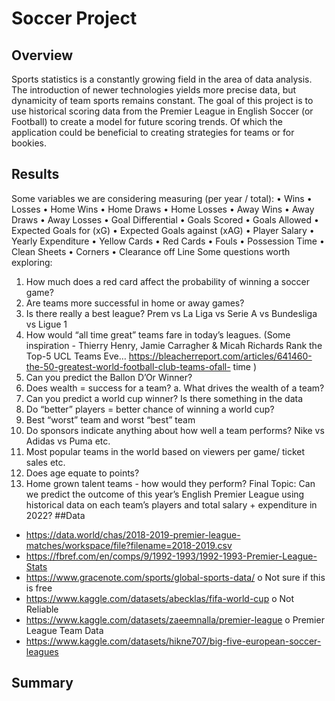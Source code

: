 # Soccer Project
## Overview
Sports statistics is a constantly growing field in the area of data analysis. The introduction of newer technologies yields more precise data, but dynamicity of team sports remains constant. The goal of this project is to use historical scoring data from the Premier League in English Soccer (or Football) to create a model for future scoring trends. Of which the application could be beneficial to creating strategies for teams or for bookies. 
## Results
Some variables we are considering measuring (per year / total):
•	Wins
•	Losses
•	Home Wins
•	Home Draws
•	Home Losses
•	Away Wins
•	Away Draws
•	Away Losses
•	Goal Differential
•	Goals Scored
•	Goals Allowed
•	Expected Goals for (xG)
•	Expected Goals against (xAG)
•	Player Salary
•	Yearly Expenditure
•	Yellow Cards
•	Red Cards
•	Fouls
•	Possession Time
•	Clean Sheets
•	Corners
•	Clearance off Line
Some questions worth exploring:
1. How much does a red card affect the probability of winning a soccer game?
2. Are teams more successful in home or away games?
3. Is there really a best league? Prem vs La Liga vs Serie A vs Bundesliga vs Ligue 1
4. How would “all time great” teams fare in today’s leagues. (Some inspiration -
Thierry Henry, Jamie Carragher & Micah Richards Rank the Top-5 UCL Teams Eve…
https://bleacherreport.com/articles/641460-the-50-greatest-world-football-club-teams-ofall-
time )
5. Can you predict the Ballon D’Or Winner?
6. Does wealth = success for a team?
a. What drives the wealth of a team?
7. Can you predict a world cup winner? Is there something in the data
8. Do “better” players = better chance of winning a world cup?
9. Best “worst” team and worst “best” team
10. Do sponsors indicate anything about how well a team performs? Nike vs Adidas vs
Puma etc.
11. Most popular teams in the world based on viewers per game/ ticket sales etc.
12. Does age equate to points?
13. Home grown talent teams - how would they perform?
Final Topic: Can we predict the outcome of this year’s English Premier League using historical
data on each team’s players and total salary + expenditure in 2022?
##Data
-	https://data.world/chas/2018-2019-premier-league-matches/workspace/file?filename=2018-2019.csv
-	https://fbref.com/en/comps/9/1992-1993/1992-1993-Premier-League-Stats
-	https://www.gracenote.com/sports/global-sports-data/
o	Not sure if this is free
-	https://www.kaggle.com/datasets/abecklas/fifa-world-cup
o	Not Reliable
-	https://www.kaggle.com/datasets/zaeemnalla/premier-league
o	Premier League Team Data
-	https://www.kaggle.com/datasets/hikne707/big-five-european-soccer-leagues

## Summary
